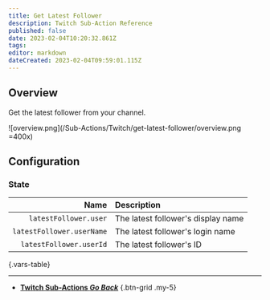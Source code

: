```yaml
---
title: Get Latest Follower
description: Twitch Sub-Action Reference
published: false
date: 2023-02-04T10:20:32.861Z
tags: 
editor: markdown
dateCreated: 2023-02-04T09:59:01.115Z
---
```


## Overview
Get the latest follower from your channel.

![overview.png](/Sub-Actions/Twitch/get-latest-follower/overview.png =400x)

## Configuration
### State
Name | Description
----:|:------------
`latestFollower.user` | The latest follower's display name
`latestFollower.userName` | The latest follower's login name
`latestFollower.userId` | The latest follower's ID
{.vars-table}

---

- [<i class="mdi mdi-chevron-left"></i>**Twitch Sub-Actions *Go Back***](/Sub-Actions/Twitch)
{.btn-grid .my-5}